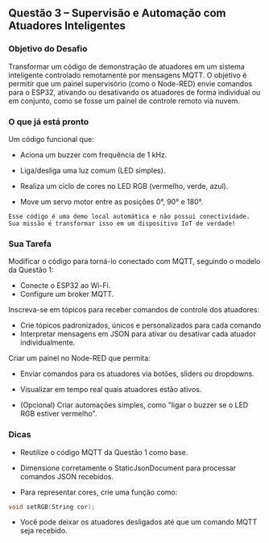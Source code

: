 ## Questão 3 – Supervisão e Automação com Atuadores Inteligentes

### Objetivo do Desafio

Transformar um código de demonstração de atuadores em um sistema inteligente controlado remotamente por mensagens MQTT. O objetivo é permitir que um painel supervisório (como o Node-RED) envie comandos para o ESP32, ativando ou desativando os atuadores de forma individual ou em conjunto, como se fosse um painel de controle remoto via nuvem.

### O que já está pronto

Um código funcional que:

- Aciona um buzzer com frequência de 1 kHz.

- Liga/desliga uma luz comum (LED simples).

- Realiza um ciclo de cores no LED RGB (vermelho, verde, azul).

- Move um servo motor entre as posições 0°, 90° e 180°.

`Esse código é uma demo local automática e não possui conectividade. Sua missão é transformar isso em um dispositivo IoT de verdade!`

### Sua Tarefa

Modificar o código para torná-lo conectado com MQTT, seguindo o modelo da Questão 1:

- Conecte o ESP32 ao Wi-Fi.
- Configure um broker MQTT.

Inscreva-se em tópicos para receber comandos de controle dos atuadores:

- Crie tópicos padronizados, únicos e personalizados para cada comando 
- Interpretar mensagens em JSON para ativar ou desativar cada atuador individualmente. 

Criar um painel no Node-RED que permita:

- Enviar comandos para os atuadores via botões, sliders ou dropdowns.
- Visualizar em tempo real quais atuadores estão ativos.

- (Opcional) Criar automações simples, como "ligar o buzzer se o LED RGB estiver vermelho".

### Dicas

- Reutilize o código MQTT da Questão 1 como base.
- Dimensione corretamente o StaticJsonDocument para processar comandos JSON recebidos.

- Para representar cores, crie uma função como:
```cpp
void setRGB(String cor);
```

- Você pode deixar os atuadores desligados até que um comando MQTT seja recebido.

